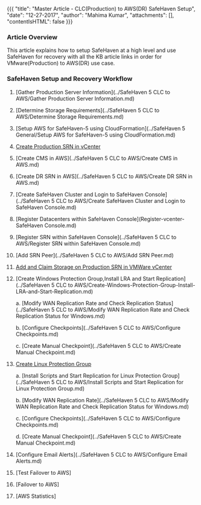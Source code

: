 {{{
  "title": "Master Article - CLC(Production) to AWS(DR) SafeHaven Setup",
  "date": "12-27-2017",
  "author": "Mahima Kumar",
  "attachments": [],
  "contentIsHTML": false
}}}

### Article Overview
This article explains how to setup SafeHaven at a high level and use SafeHaven for recovery with all the KB article links in order for VMware(Production) to AWS(DR) use case.

### SafeHaven Setup and Recovery Workflow

1. [Gather Production Server Information](../SafeHaven 5 CLC to AWS/Gather Production Server Information.md)

2. [Determine Storage Requirements](../SafeHaven 5 CLC to AWS/Determine Storage Requirements.md)

3. [Setup AWS for SafeHaven-5 using CloudFormation](../SafeHaven 5 General/Setup AWS for SafeHaven-5 using CloudFormation.md)

4. [Create Production SRN in vCenter](Create-Production-SRN-in-vcenter.md)

5. [Create CMS in AWS](../SafeHaven 5 CLC to AWS/Create CMS in AWS.md)

6. [Create DR SRN in AWS](../SafeHaven 5 CLC to AWS/Create DR SRN in AWS.md)

7. [Create SafeHaven Cluster and Login to SafeHaven Console](../SafeHaven 5 CLC to AWS/Create SafeHaven Cluster and Login to SafeHaven Console.md)

8. [Register Datacenters within SafeHaven Console](Register-vcenter-SafeHaven Console.md)

9. [Register SRN within SafeHaven Console](../SafeHaven 5 CLC to AWS/Register SRN within SafeHaven Console.md)

10. [Add SRN Peer](../SafeHaven 5 CLC to AWS/Add SRN Peer.md)

11. [Add and Claim Storage on Production SRN in VMWare vCenter](Add-and-Claim-Storage-on-Production-SRN-vmware.md)

12. [Create Windows Protection Group,Install LRA and Start Replication](../SafeHaven 5 CLC to AWS/Create-Windows-Protection-Group-Install-LRA-and-Start-Replication.md)

    a. [Modify WAN Replication Rate and Check Replication Status](../SafeHaven 5 CLC to AWS/Modify WAN Replication Rate and Check Replication Status for Windows.md)

    b. [Configure Checkpoints](../SafeHaven 5 CLC to AWS/Configure Checkpoints.md)

    c. [Create Manual Checkpoint](../SafeHaven 5 CLC to AWS/Create Manual Checkpoint.md)

13. [Create Linux Protection Group](Create-Linux-Protection-Group-vcenter.md)
	
    a. [Install Scripts and Start Replication for Linux Protection Group](../SafeHaven 5 CLC to AWS/Install Scripts and Start Replication for Linux Protection Group.md)
    
    b. [Modify WAN Replication Rate](../SafeHaven 5 CLC to AWS/Modify WAN Replication Rate and Check Replication Status for Windows.md)
    
    c. [Configure Checkpoints](../SafeHaven 5 CLC to AWS/Configure Checkpoints.md)

    d. [Create Manual Checkpoint](../SafeHaven 5 CLC to AWS/Create Manual Checkpoint.md) 

14.  [Configure Email Alerts](../SafeHaven 5 CLC to AWS/Configure Email Alerts.md)
    
15.  [Test Failover to AWS]
 
16.  [Failover to AWS]

17. [AWS Statistics]
